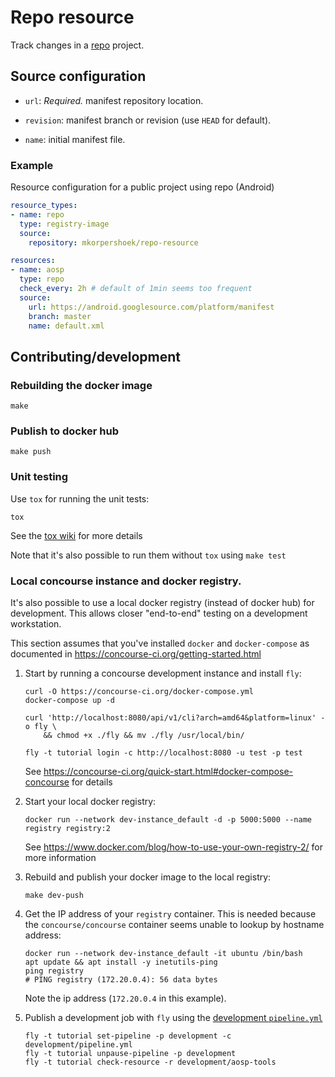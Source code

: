 # Repo resource

Track changes in a [repo](https://gerrit.googlesource.com/git-repo/+/master/#repo) project.

## Source configuration

* `url`: *Required.* manifest repository location.

* `revision`: manifest branch or revision (use `HEAD` for default).

* `name`: initial manifest file.


### Example

Resource configuration for a public project using repo (Android)

```yaml
resource_types:
- name: repo
  type: registry-image
  source:
    repository: mkorpershoek/repo-resource

resources:
- name: aosp
  type: repo
  check_every: 2h # default of 1min seems too frequent
  source:
    url: https://android.googlesource.com/platform/manifest
    branch: master
    name: default.xml
```

## Contributing/development

### Rebuilding the docker image

```
make
```

### Publish to docker hub

```
make push
```

### Unit testing

Use `tox` for running the unit tests:
```
tox
```
See the [tox wiki](https://tox.wiki/en/latest/) for more details

Note that it's also possible to run them without `tox` using `make test`

### Local concourse instance and docker registry.

It's also possible to use a local docker registry (instead of docker hub) for development.
This allows closer "end-to-end" testing on a development workstation.

This section assumes that you've installed `docker` and `docker-compose` as documented in
https://concourse-ci.org/getting-started.html

1. Start by running a concourse development instance and install `fly`:
   ```
   curl -O https://concourse-ci.org/docker-compose.yml
   docker-compose up -d

   curl 'http://localhost:8080/api/v1/cli?arch=amd64&platform=linux' -o fly \
       && chmod +x ./fly && mv ./fly /usr/local/bin/

   fly -t tutorial login -c http://localhost:8080 -u test -p test
   ```
   See https://concourse-ci.org/quick-start.html#docker-compose-concourse for details

2. Start your local docker registry:
   ```
   docker run --network dev-instance_default -d -p 5000:5000 --name registry registry:2
   ```
   See https://www.docker.com/blog/how-to-use-your-own-registry-2/ for more information

3. Rebuild and publish your docker image to the local registry:
   ```
   make dev-push
   ```

4. Get the IP address of your `registry` container. This is needed because the `concourse/concourse`
   container seems unable to lookup by hostname address:
   ```
   docker run --network dev-instance_default -it ubuntu /bin/bash
   apt update && apt install -y inetutils-ping
   ping registry
   # PING registry (172.20.0.4): 56 data bytes
   ```
   Note the ip address (`172.20.0.4` in this example).

5. Publish a development job with `fly` using the [development `pipeline.yml`](./development/pipeline.yml)
   ```
   fly -t tutorial set-pipeline -p development -c development/pipeline.yml
   fly -t tutorial unpause-pipeline -p development
   fly -t tutorial check-resource -r development/aosp-tools
   ```
